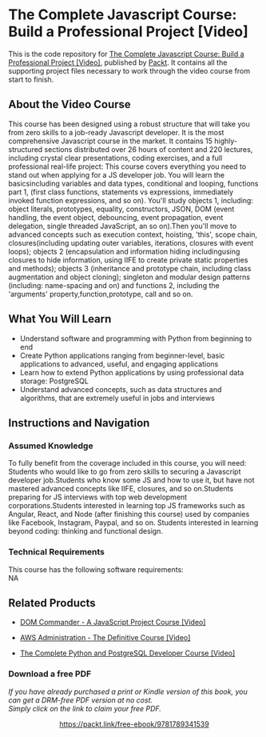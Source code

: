 # The Complete Javascript Course: Build a Professional Project [Video]
This is the code repository for [The Complete Javascript Course: Build a Professional Project [Video]](https://www.packtpub.com/web-development/complete-python-and-postgresql-developer-course-video?utm_source=github&utm_medium=repository&utm_campaign=9781789957488), published by [Packt](https://www.packtpub.com/?utm_source=github). It contains all the supporting project files necessary to work through the video course from start to finish.
## About the Video Course
This course has been designed using a robust structure that will take you from zero skills to a job-ready Javascript developer. It is the most comprehensive Javascript course in the market. It contains 15 highly-structured sections distributed over 26 hours of content and 220 lectures, including crystal clear presentations, coding exercises, and a full professional real-life project: This course covers everything you need to stand out when applying for a JS developer job. You will learn the basicsincluding variables and data types, conditional and looping, functions part 1, (first class functions, statements vs expressions, immediately invoked function expressions, and so on). You'll study objects 1, including: object literals, prototypes, equality, constructors, JSON, DOM (event handling, the event object, debouncing, event propagation, event delegation, single threaded JavaScript, an so on).Then you'll move to advanced concepts such as execution context, hoisting, 'this', scope chain, closures(including updating outer variables, iterations, closures with event loops); objects 2 (encapsulation and information hiding includingusing closures to hide information, using IIFE to create private static properties and methods); objects 3 (inheritance and prototype chain, including class augmentation and object cloning); singleton and modular design patterns (including: name-spacing and on) and functions 2, including the 'arguments' property,function,prototype, call and so on.

<H2>What You Will Learn</H2>
<DIV class=book-info-will-learn-text>
<UL>
<LI>Understand software and programming with Python from beginning to end 
<LI>Create Python applications ranging from beginner-level, basic applications to advanced, useful, and engaging applications 
<LI>Learn how to extend Python applications by using professional data storage: PostgreSQL 
<LI>Understand advanced concepts, such as data structures and algorithms, that are extremely useful in jobs and interviews </LI></UL></DIV>

## Instructions and Navigation
### Assumed Knowledge
To fully benefit from the coverage included in this course, you will need:<br/>
Students who would like to go from zero skills to securing a Javascript developer job.Students who know some JS and how to use it, but have not mastered advanced concepts like IIFE, closures, and so on.Students preparing for JS interviews with top web development corporations.Students interested in learning top JS frameworks such as Angular, React, and Node (after finishing this course) used by companies like Facebook, Instagram, Paypal, and so on. Students interested in learning beyond coding: thinking and functional design.
### Technical Requirements
This course has the following software requirements:<br/>
NA

## Related Products
* [DOM Commander - A JavaScript Project Course [Video]](https://www.packtpub.com/web-development/complete-python-and-postgresql-developer-course-video?utm_source=github&utm_medium=repository&utm_campaign=9781789957488)

* [AWS Administration - The Definitive Course [Video]](https://www.packtpub.com/web-development/complete-python-and-postgresql-developer-course-video?utm_source=github&utm_medium=repository&utm_campaign=9781789957488)

* [The Complete Python and PostgreSQL Developer Course [Video]](https://www.packtpub.com/web-development/complete-python-and-postgresql-developer-course-video?utm_source=github&utm_medium=repository&utm_campaign=9781789957488)

### Download a free PDF

 <i>If you have already purchased a print or Kindle version of this book, you can get a DRM-free PDF version at no cost.<br>Simply click on the link to claim your free PDF.</i>
<p align="center"> <a href="https://packt.link/free-ebook/9781789341539">https://packt.link/free-ebook/9781789341539 </a> </p>